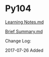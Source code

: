 # Py104

[Learning Notes.md](https://github.com/Vwan/Py104/blob/master/Learning%20Notes.md)

[Brief Summary.md](https://github.com/Vwan/Py104/blob/master/Brief%20Summary.md)

Change Log:

2017-07-26 Added